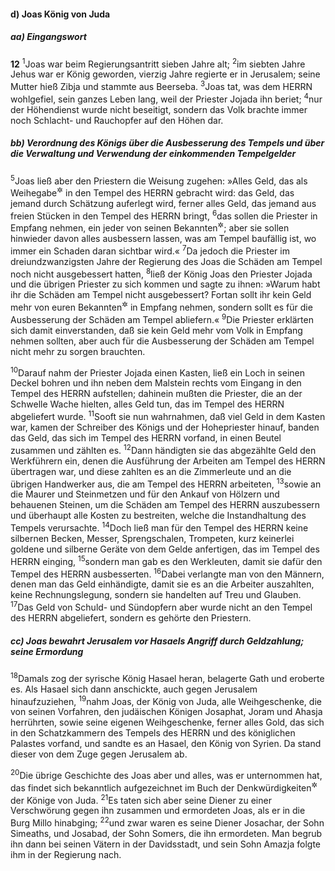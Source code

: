 #### d) Joas König von Juda

##### aa) Eingangswort

__12__
<sup>1</sup>Joas war beim Regierungsantritt sieben Jahre alt;
<sup>2</sup>im siebten Jahre Jehus war er König geworden, vierzig Jahre regierte er in Jerusalem; seine Mutter hieß Zibja und stammte aus Beerseba.
<sup>3</sup>Joas tat, was dem HERRN wohlgefiel, sein ganzes Leben lang, weil der Priester Jojada ihn beriet;
<sup>4</sup>nur der Höhendienst wurde nicht beseitigt, sondern das Volk brachte immer noch Schlacht- und Rauchopfer auf den Höhen dar.

##### bb) Verordnung des Königs über die Ausbesserung des Tempels und über die Verwaltung und Verwendung der einkommenden Tempelgelder

<sup>5</sup>Joas ließ aber den Priestern die Weisung zugehen: »Alles Geld, das als Weihegabe<sup title="oder: behufs heiliger Abgaben">&#x2732;</sup> in den Tempel des HERRN gebracht wird: das Geld, das jemand durch Schätzung auferlegt wird, ferner alles Geld, das jemand aus freien Stücken in den Tempel des HERRN bringt,
<sup>6</sup>das sollen die Priester in Empfang nehmen, ein jeder von seinen Bekannten<sup title="?">&#x2732;</sup>; aber sie sollen hinwieder davon alles ausbessern lassen, was am Tempel baufällig ist, wo immer ein Schaden daran sichtbar wird.«
<sup>7</sup>Da jedoch die Priester im dreiundzwanzigsten Jahre der Regierung des Joas die Schäden am Tempel noch nicht ausgebessert hatten,
<sup>8</sup>ließ der König Joas den Priester Jojada und die übrigen Priester zu sich kommen und sagte zu ihnen: »Warum habt ihr die Schäden am Tempel nicht ausgebessert? Fortan sollt ihr kein Geld mehr von euren Bekannten<sup title="?">&#x2732;</sup> in Empfang nehmen, sondern sollt es für die Ausbesserung der Schäden am Tempel abliefern.«
<sup>9</sup>Die Priester erklärten sich damit einverstanden, daß sie kein Geld mehr vom Volk in Empfang nehmen sollten, aber auch für die Ausbesserung der Schäden am Tempel nicht mehr zu sorgen brauchten.

<sup>10</sup>Darauf nahm der Priester Jojada einen Kasten, ließ ein Loch in seinen Deckel bohren und ihn neben dem Malstein rechts vom Eingang in den Tempel des HERRN aufstellen; dahinein mußten die Priester, die an der Schwelle Wache hielten, alles Geld tun, das im Tempel des HERRN abgeliefert wurde.
<sup>11</sup>Sooft sie nun wahrnahmen, daß viel Geld in dem Kasten war, kamen der Schreiber des Königs und der Hohepriester hinauf, banden das Geld, das sich im Tempel des HERRN vorfand, in einen Beutel zusammen und zählten es.
<sup>12</sup>Dann händigten sie das abgezählte Geld den Werkführern ein, denen die Ausführung der Arbeiten am Tempel des HERRN übertragen war, und diese zahlten es an die Zimmerleute und an die übrigen Handwerker aus, die am Tempel des HERRN arbeiteten,
<sup>13</sup>sowie an die Maurer und Steinmetzen und für den Ankauf von Hölzern und behauenen Steinen, um die Schäden am Tempel des HERRN auszubessern und überhaupt alle Kosten zu bestreiten, welche die Instandhaltung des Tempels verursachte.
<sup>14</sup>Doch ließ man für den Tempel des HERRN keine silbernen Becken, Messer, Sprengschalen, Trompeten, kurz keinerlei goldene und silberne Geräte von dem Gelde anfertigen, das im Tempel des HERRN einging,
<sup>15</sup>sondern man gab es den Werkleuten, damit sie dafür den Tempel des HERRN ausbesserten.
<sup>16</sup>Dabei verlangte man von den Männern, denen man das Geld einhändigte, damit sie es an die Arbeiter auszahlten, keine Rechnungslegung, sondern sie handelten auf Treu und Glauben.
<sup>17</sup>Das Geld von Schuld- und Sündopfern aber wurde nicht an den Tempel des HERRN abgeliefert, sondern es gehörte den Priestern.

##### cc) Joas bewahrt Jerusalem vor Hasaels Angriff durch Geldzahlung; seine Ermordung

<sup>18</sup>Damals zog der syrische König Hasael heran, belagerte Gath und eroberte es. Als Hasael sich dann anschickte, auch gegen Jerusalem hinaufzuziehen,
<sup>19</sup>nahm Joas, der König von Juda, alle Weihgeschenke, die von seinen Vorfahren, den judäischen Königen Josaphat, Joram und Ahasja herrührten, sowie seine eigenen Weihgeschenke, ferner alles Gold, das sich in den Schatzkammern des Tempels des HERRN und des königlichen Palastes vorfand, und sandte es an Hasael, den König von Syrien. Da stand dieser von dem Zuge gegen Jerusalem ab.

<sup>20</sup>Die übrige Geschichte des Joas aber und alles, was er unternommen hat, das findet sich bekanntlich aufgezeichnet im Buch der Denkwürdigkeiten<sup title="oder: Chronik">&#x2732;</sup> der Könige von Juda.
<sup>21</sup>Es taten sich aber seine Diener zu einer Verschwörung gegen ihn zusammen und ermordeten Joas, als er in die Burg Millo hinabging;
<sup>22</sup>und zwar waren es seine Diener Josachar, der Sohn Simeaths, und Josabad, der Sohn Somers, die ihn ermordeten. Man begrub ihn dann bei seinen Vätern in der Davidsstadt, und sein Sohn Amazja folgte ihm in der Regierung nach.